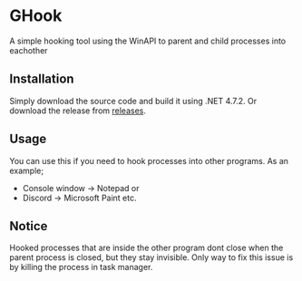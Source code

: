 # GHook
A simple hooking tool using the WinAPI to parent and child processes into eachother

## Installation
Simply download the source code and build it using .NET 4.7.2.
Or download the release from [releases](https://github.com/Zebratic/GHook/releases).

## Usage
You can use this if you need to hook processes into other programs.
As an example;
- Console window -> Notepad
or
- Discord -> Microsoft Paint
etc.

## Notice
Hooked processes that are inside the other program dont close when the parent process is closed, but they stay invisible.
Only way to fix this issue is by killing the process in task manager.

